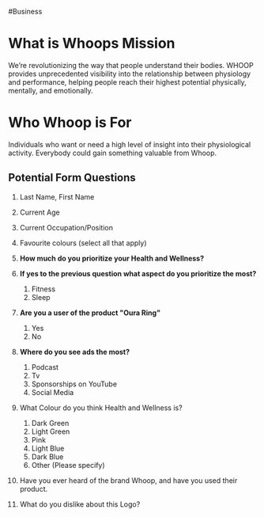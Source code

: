 #Business
# What is Whoops Mission
We’re revolutionizing the way that people understand their bodies. WHOOP provides unprecedented visibility into the relationship between physiology and performance, helping people reach their highest potential physically, mentally, and emotionally.
# Who Whoop is For
Individuals who want or need a high level of insight into their physiological activity.
Everybody could gain something valuable from Whoop.
## Potential Form Questions

1. Last Name, First Name
2. Current Age
3. Current Occupation/Position
   
1.   Favourite colours (select all that apply)
2. **How much do you prioritize your Health and Wellness?**
3.  **If yes to the previous question what aspect do you prioritize the most?**
	1. Fitness
	2.  Sleep
4. **Are you a user of the product "Oura Ring"**
	1. Yes
	2. No
5. **Where do you see ads the most?**
	1. Podcast
	2. Tv
	3. Sponsorships on YouTube
	4. Social Media
6. What Colour do you think Health and Wellness is?
	1. Dark Green
	2. Light Green
	3. Pink
	4. Light Blue
	5. Dark Blue
	6. Other (Please specify)
7. Have you ever heard of the brand Whoop, and have you used their product.
8. What do you dislike about this Logo?
